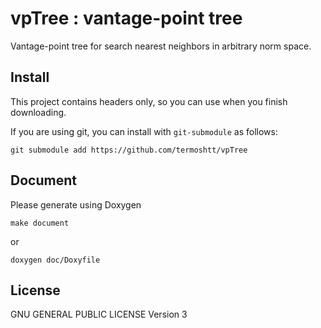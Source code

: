 vpTree : vantage-point tree
===========================

Vantage-point tree for search nearest neighbors in arbitrary norm space.

Install
-------

This project contains headers only,
so you can use when you finish downloading.

If you are using git, you can install with `git-submodule` as follows:

```
git submodule add https://github.com/termoshtt/vpTree
```

Document
--------

Please generate using Doxygen

```
make document
```

or 

```
doxygen doc/Doxyfile
```

License
-------

GNU GENERAL PUBLIC LICENSE Version 3
